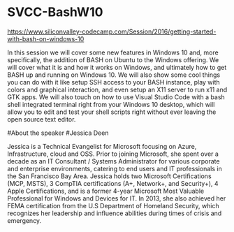 # SVCC-BashW10
https://www.siliconvalley-codecamp.com/Session/2016/getting-started-with-bash-on-windows-10

In this session we will cover some new features in Windows 10 and, more specifically, the addition of BASH on Ubuntu to the Windows offering. We will cover what it is and how it works on Windows, and ultimately how to get BASH up and running on Windows 10. We will also show some cool things you can do with it like setup SSH access to your BASH instance, play with colors and graphical interaction, and even setup an X11 server to run x11 and GTK apps. We will also touch on how to use Visual Studio Code with a bash shell integrated terminal right from your Windows 10 desktop, which will allow you to edit and test your shell scripts right without ever leaving the open source text editor.

#About the speaker
#Jessica Deen

Jessica is a Technical Evangelist for Microsoft focusing on Azure, Infrastructure, cloud and OSS. Prior to joining Microsoft, she spent over a decade as an IT Consultant / Systems Administrator for various corporate and enterprise environments, catering to end users and IT professionals in the San Francisco Bay Area. Jessica holds two Microsoft Certifications (MCP, MSTS), 3 CompTIA certifications (A+, Network+, and Security+), 4 Apple Certifications, and is a former 4-year Microsoft Most Valuable Professional for Windows and Devices for IT. In 2013, she also achieved her FEMA certification from the U.S Department of Homeland Security, which recognizes her leadership and influence abilities during times of crisis and emergency.


